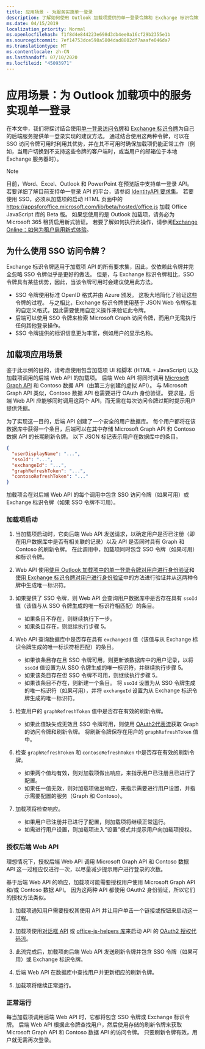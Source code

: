 ```yaml
---
title: 应用场景 - 为服务实施单一登录
description: 了解如何使用 Outlook 加载项提供的单一登录令牌和 Exchange 标识令牌为服务实现 SSO。
ms.date: 04/15/2019
localization_priority: Normal
ms.openlocfilehash: f1f8d4e844223e698d3db4ee0a16cf29b2355e1b
ms.sourcegitcommit: 7ef14753dce598a5804dad8802df7aaafe046da7
ms.translationtype: MT
ms.contentlocale: zh-CN
ms.lasthandoff: 07/10/2020
ms.locfileid: "45093971"
---
```

# <a name="scenario-implement-single-sign-on-to-your-service-in-an-outlook-add-in"></a>应用场景：为 Outlook 加载项中的服务实现单一登录

在本文中，我们将探讨结合使用[单一登录访问令牌](authenticate-a-user-with-an-sso-token.md)和 [Exchange 标识令牌](authenticate-a-user-with-an-identity-token.md)为自己的后端服务提供单一登录实现的建议方法。 通过结合使用这两种令牌，可以在 SSO 访问令牌可用时利用其优势，并在其不可用时确保加载项仍能正常工作（例如，当用户切换到不支持这些令牌的客户端时，或当用户的邮箱位于本地 Exchange 服务器时）。


> [!NOTE]
> 目前，Word、Excel、Outlook 和 PowerPoint 在预览版中支持单一登录 API。 若要详细了解目前支持单一登录 API 的平台，请参阅 [IdentityAPI 要求集](../reference/requirement-sets/identity-api-requirement-sets.md)。
> 若要使用 SSO，必须从加载项的启动 HTML 页面中的 https://appsforoffice.microsoft.com/lib/beta/hosted/office.js 加载 Office JavaScript 库的 Beta 版。
> 如果您使用的是 Outlook 加载项，请务必为 Microsoft 365 租赁启用新式验证。 若要了解如何执行此操作，请参阅[Exchange Online：如何为租户启用新式体验](https://social.technet.microsoft.com/wiki/contents/articles/32711.exchange-online-how-to-enable-your-tenant-for-modern-authentication.aspx)。


## <a name="why-use-the-sso-access-token"></a>为什么使用 SSO 访问令牌？

Exchange 标识令牌适用于加载项 API 的所有要求集，因此，仅依赖此令牌并完全忽略 SSO 令牌似乎是更好的做法。 但是，与 Exchange 标识令牌相比，SSO 令牌具有某些优势，因此，当该令牌可用时会建议使用此方法。

- SSO 令牌使用标准 OpenID 格式并由 Azure 颁发。 这极大地简化了验证这些令牌的过程。 与之相比，Exchange 标识令牌使用基于 JSON Web 令牌标准的自定义格式，因此需要使用自定义操作来验证此令牌。
- 后端可以使用 SSO 令牌来检索 Microsoft Graph 访问令牌，而用户无需执行任何其他登录操作。
- SSO 令牌提供的标识信息更为丰富，例如用户的显示名称。

## <a name="add-in-scenario"></a>加载项应用场景

鉴于此示例的目的，请考虑使用包含加载项 UI 和脚本 (HTML + JavaScript) 以及加载项调用的后端 Web API 的加载项。 后端 Web API 将同时调用 [Microsoft Graph API](/graph/overview) 和 Contoso 数据 API（由第三方创建的虚拟 API）。 与 Microsoft Graph API 类似，Contoso 数据 API 也需要进行 OAuth 身份验证。 要求是，后端 Web API 应能够同时调用这两个 API，而无需在每次访问令牌过期时提示用户提供凭据。

为了实现这一目的，后端 API 创建了一个安全的用户数据库。 每个用户都将在该数据库中获得一个条目，后端可以在其中存储 Microsoft Graph API 和 Contoso 数据 API 的长期刷新令牌。 以下 JSON 标记表示用户在数据库中的条目。

```JSON
{
  "userDisplayName": "...",
  "ssoId": "...",
  "exchangeId": "...",
  "graphRefreshToken": "...",
  "contosoRefreshToken": "..."
}
```

加载项会在对后端 Web API 的每个调用中包含 SSO 访问令牌（如果可用）或 Exchange 标识令牌（如果 SSO 令牌不可用）。

### <a name="add-in-startup"></a>加载项启动

1. 当加载项启动时，它向后端 Web API 发送请求，以确定用户是否已注册（即在用户数据库中是否有相关联的记录）以及 API 是否同时具有 Graph 和 Contoso 的刷新令牌。 在此调用中，加载项同时包含 SSO 令牌（如果可用）和标识令牌。

1. Web API 使用[使用 Outlook 加载项中的单一登录令牌对用户进行身份验证](authenticate-a-user-with-an-sso-token.md)和[使用 Exchange 标识令牌对用户进行身份验证](authenticate-a-user-with-an-identity-token.md)中的方法进行验证并从这两种令牌中生成唯一标识符。

1. 如果提供了 SSO 令牌，则 Web API 会查询用户数据库中是否存在具有 `ssoId` 值（该值与从 SSO 令牌生成的唯一标识符相匹配）的条目。
   - 如果条目不存在，则继续执行下一步。
   - 如果条目存在，则继续执行步骤 5。

1. Web API 查询数据库中是否存在具有 `exchangeId` 值（该值与从 Exchange 标识令牌生成的唯一标识符相匹配）的条目。
   - 如果该条目存在且 SSO 令牌可用，则更新该数据库中的用户记录，以将 `ssoId` 值设置为从 SSO 令牌生成的唯一标识符，并继续执行步骤 5。
   - 如果该条目存在但 SSO 令牌不可用，则继续执行步骤 5。
   - 如果该条目不存在，则新建一个条目。 将 `ssoId` 设置为从 SSO 令牌生成的唯一标识符（如果可用），并将 `exchangeId` 设置为从 Exchange 标识令牌生成的唯一标识符。

1. 检查用户的 `graphRefreshToken` 值中是否存在有效的刷新令牌。
   - 如果此值缺失或无效且 SSO 令牌可用，则使用 [OAuth2代表流](/azure/active-directory/develop/active-directory-v2-protocols-oauth-on-behalf-of)获取 Graph 的访问令牌和刷新令牌。 将刷新令牌保存在用户的 `graphRefreshToken` 值中。

1. 检查 `graphRefreshToken` 和 `contosoRefreshToken` 中是否存在有效的刷新令牌。
   - 如果两个值均有效，则对加载项做出响应，来指示用户已注册且已进行了配置。
   - 如果任一值无效，则对加载项做出响应，来指示需要进行用户设置，并指示需要配置的服务（Graph 和 Contoso）。

1. 加载项将检查响应。
   - 如果用户已注册并已进行了配置，则加载项将继续正常运行。
   - 如需进行用户设置，则加载项进入“设置”模式并提示用户向加载项授权。

### <a name="authorize-the-backend-web-api"></a>授权后端 Web API

理想情况下，授权后端 Web API 调用 Microsoft Graph API 和 Contoso 数据 API 这一过程应仅进行一次，以尽量减少提示用户进行登录的次数。

基于后端 Web API 的响应，加载项可能需要授权用户使用 Microsoft Graph API 和/或 Contoso 数据 API。 因为这两种 API 都使用 OAuth2 身份验证，所以它们的授权方法类似。

1. 加载项通知用户需要授权其使用 API 并让用户单击一个链接或按钮来启动这一过程。

1. 加载项使用[对话框 API](/javascript/api/office/office.ui#displaydialogasync-startaddress--options--callback-) 或 [office-js-helpers 库](https://github.com/OfficeDev/office-js-helpers)来启动 API 的 [OAuth2 授权代码流](/azure/active-directory/develop/active-directory-protocols-oauth-code)。

1. 此流完成后，加载项向后端 Web API 发送刷新令牌并包含 SSO 令牌（如果可用）或 Exchange 标识令牌。

1. 后端 Web API 在数据库中查找用户并更新相应的刷新令牌。

1. 加载项将继续正常运行。

### <a name="normal-operation"></a>正常运行

每当加载项调用后端 Web API 时，它都将包含 SSO 令牌或 Exchange 标识令牌。 后端 Web API 根据此令牌查找用户，然后使用存储的刷新令牌来获取 Microsoft Graph API 和 Contoso 数据 API 的访问令牌。 只要刷新令牌有效，用户就无需再次登录。
